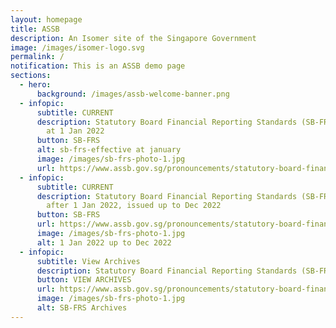 ```yaml
---
layout: homepage
title: ASSB
description: An Isomer site of the Singapore Government
image: /images/isomer-logo.svg
permalink: /
notification: This is an ASSB demo page
sections:
  - hero:
      background: /images/assb-welcome-banner.png
  - infopic:
      subtitle: CURRENT
      description: Statutory Board Financial Reporting Standards (SB-FRS) effective as
        at 1 Jan 2022
      button: SB-FRS
      alt: sb-frs-effective at january
      image: /images/sb-frs-photo-1.jpg
      url: https://www.assb.gov.sg/pronouncements/statutory-board-financial-reporting-standards-(sb-frs)/current/sb-frs-(effective-as-at-1-january-2022)
  - infopic:
      subtitle: CURRENT
      description: Statutory Board Financial Reporting Standards (SB-FRS) effective
        after 1 Jan 2022, issued up to Dec 2022
      button: SB-FRS
      url: https://www.assb.gov.sg/pronouncements/statutory-board-financial-reporting-standards-(sb-frs)/current/sb-frs-(effective-after-1-january-2022-issued-up-to-december-2022)
      image: /images/sb-frs-photo-1.jpg
      alt: 1 Jan 2022 up to Dec 2022
  - infopic:
      subtitle: View Archives
      description: Statutory Board Financial Reporting Standards (SB-FRS)
      button: VIEW ARCHIVES
      url: https://www.assb.gov.sg/pronouncements/statutory-board-financial-reporting-standards-(sb-frs)/archives
      image: /images/sb-frs-photo-1.jpg
      alt: SB-FRS Archives
---
```


